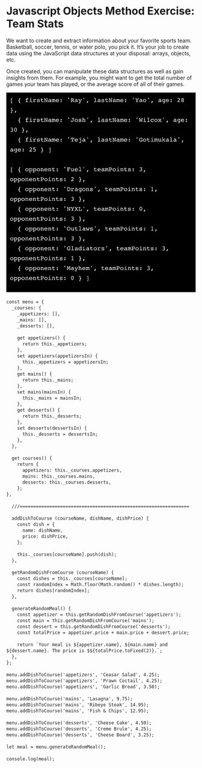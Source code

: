 # Javascript Objects Method Exercise: Team Stats

We want to create and extract information about your favorite sports team. Basketball, soccer, tennis, or water polo, you pick it. It’s your job to create data using the JavaScript data structures at your disposal: arrays, objects, etc.

Once created, you can manipulate these data structures as well as gain insights from them. For example, you might want to get the total number of games your team has played, or the average score of all of their games.

![image](https://github.com/abemsq/lab-team-stats/blob/master/image.png)

```
const menu = {
  _courses: {
    _appetizers: [],
    _mains: [],
    _desserts: [],
    
    get appetizers() {
      return this._appetizers;
    },
    set appetizers(appetizersIn) {
      this._appetizers = appetizersIn;
    },
    get mains() {
      return this._mains;
    },
    set mains(mainsIn) {
      this._mains = mainsIn;
    },
    get desserts() {
      return this._desserts;
    },
    set desserts(dessertsIn) {
      this._desserts = dessertsIn;
    },
  },
  
  get courses() {
    return {
      appetizers: this._courses.appetizers,
      mains: this._courses.mains,
      desserts: this._courses.desserts,
    };
},
  
  ///===============================================================
  
  addDishToCourse (courseName, dishName, dishPrice) {
    const dish = {
      name: dishName,
      price: dishPrice,
    };
    
    this._courses[courseName].push(dish);
  },
  
  getRandomDishFromCourse (courseName) {
    const dishes = this._courses[courseName];
    const randomIndex = Math.floor(Math.random() * dishes.length);
    return dishes[randomIndex];
  },
  
  generateRandomMeal() {
    const appetizer = this.getRandomDishFromCourse('appetizers');
    const main = this.getRandomDishFromCourse('mains');
    const dessert = this.getRandomDishFromCourse('desserts');
    const totalPrice = appetizer.price + main.price + dessert.price;
    
    return `Your meal is ${appetizer.name}, ${main.name} and ${dessert.name}. The price is $${totalPrice.toFixed(2)}.`;
  },
};

menu.addDishToCourse('appetizers', 'Ceasar Salad', 4.25);
menu.addDishToCourse('appetizers', 'Prawn Coctail', 4.25);
menu.addDishToCourse('appetizers', 'Garlic Bread', 3.50);

menu.addDishToCourse('mains', 'Lasagna', 9.75);
menu.addDishToCourse('mains', 'Ribeye Steak', 14.95);
menu.addDishToCourse('mains', 'Fish & Chips', 12.95);

menu.addDishToCourse('desserts', 'Cheese Cake', 4.50);
menu.addDishToCourse('desserts', 'Creme Brule', 4.25);
menu.addDishToCourse('desserts', 'Cheese Board', 3.25);

let meal = menu.generateRandomMeal();

console.log(meal);
```
